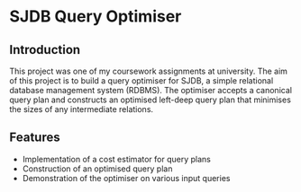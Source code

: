 # SJDB Query Optimiser

## Introduction
This project was one of my coursework assignments at university. The aim of this project is to build a query optimiser for SJDB, a simple relational database management system (RDBMS). The optimiser accepts a canonical query plan and constructs an optimised left-deep query plan that minimises the sizes of any intermediate relations.

## Features
- Implementation of a cost estimator for query plans
- Construction of an optimised query plan
- Demonstration of the optimiser on various input queries


